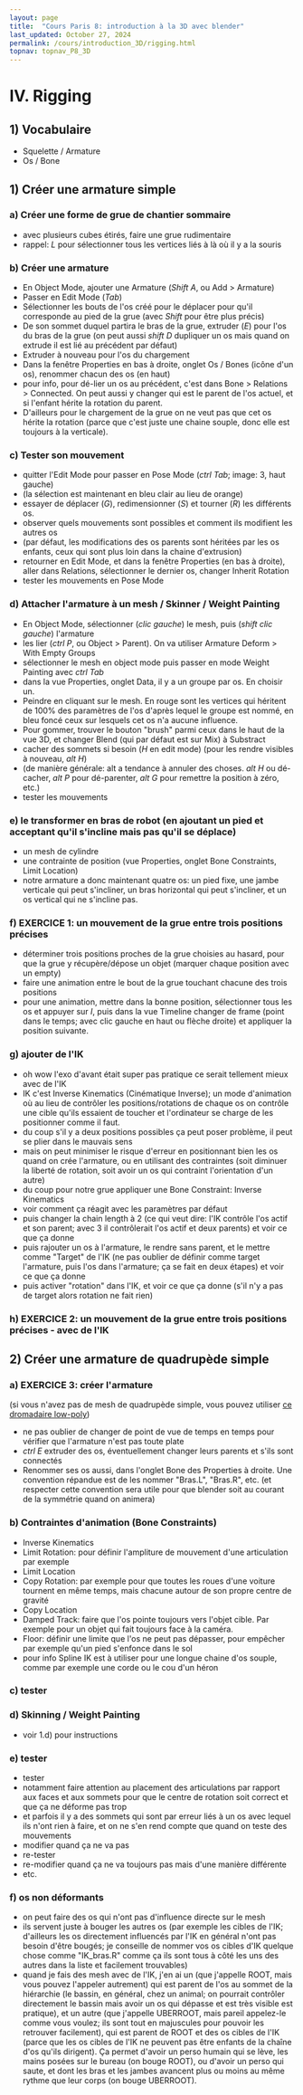 ```yaml
---
layout: page
title:  "Cours Paris 8: introduction à la 3D avec blender"
last_updated: October 27, 2024
permalink: /cours/introduction_3D/rigging.html
topnav: topnav_P8_3D
---
```


# IV. Rigging

## 1) Vocabulaire
- Squelette / Armature
- Os / Bone

## 1) Créer une armature simple

### a) Créer une forme de grue de chantier sommaire
- avec plusieurs cubes étirés, faire une grue rudimentaire
- rappel: *L* pour sélectionner tous les vertices liés à là où il y a la souris

### b) Créer une armature
- En Object Mode, ajouter une Armature (*Shift A*, ou Add > Armature)
- Passer en Edit Mode (*Tab*) 
- Sélectionner les bouts de l'os créé pour le déplacer pour qu'il corresponde au pied de la grue (avec *Shift* pour être plus précis)
- De son sommet duquel partira le bras de la grue, extruder (*E*) pour l'os du bras de la grue (on peut aussi *shift D* dupliquer un os mais quand on extrude il est lié au précédent par défaut)
- Extruder à nouveau pour l'os du chargement
- Dans la fenêtre Properties en bas à droite, onglet Os / Bones (icône d'un os), renommer chacun des os (en haut)
- pour info, pour dé-lier un os au précédent, c'est dans Bone > Relations > Connected. On peut aussi y changer qui est le parent de l'os actuel, et si l'enfant hérite la rotation du parent.
- D'ailleurs pour le chargement de la grue on ne veut pas que cet os hérite la rotation (parce que c'est juste une chaine souple, donc elle est toujours à la verticale).

### c) Tester son mouvement
- quitter l'Edit Mode pour passer en Pose Mode (*ctrl Tab*; image: 3, haut gauche)
- (la sélection est maintenant en bleu clair au lieu de orange)
- essayer de déplacer (*G*), redimensionner (*S*) et tourner (*R*) les différents os.
- observer quels mouvements sont possibles et comment ils modifient les autres os
- (par défaut, les modifications des os parents sont héritées par les os enfants, ceux qui sont plus loin dans la chaine d'extrusion)
- retourner en Edit Mode, et dans la fenêtre Properties (en bas à droite), aller dans Relations, sélectionner le dernier os, changer Inherit Rotation
- tester les mouvements en Pose Mode

### d) Attacher l'armature à un mesh / Skinner / Weight Painting
- En Object Mode, sélectionner (*clic gauche*) le mesh, puis (*shift clic gauche*) l'armature
- les lier (*ctrl P*, ou Object > Parent). On va utiliser Armature Deform > With Empty Groups
- sélectionner le mesh en object mode puis passer en mode Weight Painting avec *ctrl Tab*
- dans la vue Properties, onglet Data, il y a un groupe par os. En choisir un.
- Peindre en cliquant sur le mesh. En rouge sont les vertices qui héritent de 100% des paramètres de l'os d'après lequel le groupe est nommé, en bleu foncé ceux sur lesquels cet os n'a aucune influence.
- Pour gommer, trouver le bouton "brush" parmi ceux dans le haut de la vue 3D, et changer Blend (qui par défaut est sur Mix) à Substract
- cacher des sommets si besoin (*H* en edit mode) (pour les rendre visibles à nouveau, *alt H*)
- (de manière générale: alt a tendance à annuler des choses. *alt H* ou dé-cacher, *alt P* pour dé-parenter, *alt G* pour remettre la position à zéro, etc.)
- tester les mouvements

### e) le transformer en bras de robot (en ajoutant un pied et acceptant qu'il s'incline mais pas qu'il se déplace)
- un mesh de cylindre
- une contrainte de position (vue Properties, onglet Bone Constraints, Limit Location)
- notre armature a donc maintenant quatre os: un pied fixe, une jambe verticale qui peut s'incliner, un bras horizontal qui peut s'incliner, et un os vertical qui ne s'incline pas.

### f) EXERCICE 1: un mouvement de la grue entre trois positions précises
- déterminer trois positions proches de la grue choisies au hasard, pour que la grue y récupère/dépose un objet (marquer chaque position avec un empty)
- faire une animation entre le bout de la grue touchant chacune des trois positions
- pour une animation, mettre dans la bonne position, sélectionner tous les os et appuyer sur *I*, puis dans la vue Timeline changer de frame (point dans le temps; avec clic gauche en haut ou flèche droite) et appliquer la position suivante.

### g) ajouter de l'IK
- oh wow l'exo d'avant était super pas pratique ce serait tellement mieux avec de l'IK
- IK c'est Inverse Kinematics (Cinématique Inverse); un mode d'animation où au lieu de contrôler les positions/rotations de chaque os on contrôle une cible qu'ils essaient de toucher et l'ordinateur se charge de les positionner comme il faut.
- du coup s'il y a deux positions possibles ça peut poser problème, il peut se plier dans le mauvais sens
- mais on peut minimiser le risque d'erreur en positionnant bien les os quand on crée l'armature, ou en utilisant des contraintes (soit diminuer la liberté de rotation, soit avoir un os qui contraint l'orientation d'un autre)
- du coup pour notre grue appliquer une Bone Constraint: Inverse Kinematics
- voir comment ça réagit avec les paramètres par défaut
- puis changer la chain length à 2 (ce qui veut dire: l'IK contrôle l'os actif et son parent; avec 3 il contrôlerait l'os actif et deux parents) et voir ce que ça donne
- puis rajouter un os à l'armature, le rendre sans parent, et le mettre comme "Target" de l'IK (ne pas oublier de définir comme target l'armature, puis l'os dans l'armature; ça se fait en deux étapes) et voir ce que ça donne
- puis activer "rotation" dans l'IK, et voir ce que ça donne (s'il n'y a pas de target alors rotation ne fait rien)

### h) EXERCICE 2: un mouvement de la grue entre trois positions précises - avec de l'IK

## 2) Créer une armature de quadrupède simple

### a) EXERCICE 3: créer l'armature
(si vous n'avez pas de mesh de quadrupède simple, vous pouvez utiliser [ce dromadaire low-poly](https://drive.google.com/file/d/1EriBObu5o36lKhlBurb3BOEdSZXGNJNe))
- ne pas oublier de changer de point de vue de temps en temps pour vérifier que l'armature n'est pas toute plate
- *ctrl E* extruder des os, éventuellement changer leurs parents et s'ils sont connectés
- Renommer ses os aussi, dans l'onglet Bone des Properties à droite. Une convention répandue est de les nommer "Bras.L", "Bras.R", etc. (et respecter cette convention sera utile pour que blender soit au courant de la symmétrie quand on animera)

### b) Contraintes d'animation (Bone Constraints)
- Inverse Kinematics
- Limit Rotation: pour définir l'ampliture de mouvement d'une articulation par exemple
- Limit Location
- Copy Rotation: par exemple pour que toutes les roues d'une voiture tournent en même temps, mais chacune autour de son propre centre de gravité
- Copy Location
- Damped Track: faire que l'os pointe toujours vers l'objet cible. Par exemple pour un objet qui fait toujours face à la caméra.
- Floor: définir une limite que l'os ne peut pas dépasser, pour empêcher par exemple qu'un pied s'enfonce dans le sol
- pour info Spline IK est à utiliser pour une longue chaine d'os souple, comme par exemple une corde ou le cou d'un héron

### c) tester

### d) Skinning / Weight Painting
- voir 1.d) pour instructions

### e) tester
- tester
- notamment faire attention au placement des articulations par rapport aux faces et aux sommets pour que le centre de rotation soit correct et que ça ne déforme pas trop
- et parfois il y a des sommets qui sont par erreur liés à un os avec lequel ils n'ont rien à faire, et on ne s'en rend compte que quand on teste des mouvements
- modifier quand ça ne va pas
- re-tester
- re-modifier quand ça ne va toujours pas mais d'une manière différente
- etc.

### f) os non déformants
- on peut faire des os qui n'ont pas d'influence directe sur le mesh
- ils servent juste à bouger les autres os (par exemple les cibles de l'IK; d'ailleurs les os directement influencés par l'IK en général n'ont pas besoin d'être bougés; je conseille de nommer vos os cibles d'IK quelque chose comme "IK_bras.R" comme ça ils sont tous à côté les uns des autres dans la liste et facilement trouvables)
- quand je fais des mesh avec de l'IK, j'en ai un (que j'appelle ROOT, mais vous pouvez l'appeler autrement) qui est parent de l'os au sommet de la hiérarchie (le bassin, en général, chez un animal; on pourrait contrôler directement le bassin mais avoir un os qui dépasse et est très visible est pratique), et un autre (que j'appelle UBERROOT, mais pareil appelez-le comme vous voulez; ils sont tout en majuscules pour pouvoir les retrouver facilement), qui est parent de ROOT et des os cibles de l'IK (parce que les os cibles de l'IK ne peuvent pas être enfants de la chaîne d'os qu'ils dirigent). Ça permet d'avoir un perso humain qui se lève, les mains posées sur le bureau (on bouge ROOT), ou d'avoir un perso qui saute, et dont les bras et les jambes avancent plus ou moins au même rythme que leur corps (on bouge UBERROOT).
